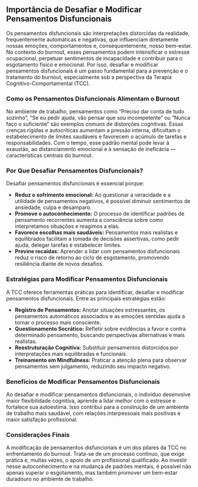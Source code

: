
## Importância de Desafiar e Modificar Pensamentos Disfuncionais

Os pensamentos disfuncionais são interpretações distorcidas da realidade, frequentemente automáticas e negativas, que influenciam diretamente nossas emoções, comportamentos e, consequentemente, nosso bem-estar. No contexto do burnout, esses pensamentos podem intensificar o estresse ocupacional, perpetuar sentimentos de incapacidade e contribuir para o esgotamento físico e emocional. Por isso, desafiar e modificar pensamentos disfuncionais é um passo fundamental para a prevenção e o tratamento do burnout, especialmente sob a perspectiva da Terapia Cognitivo-Comportamental (TCC).

### Como os Pensamentos Disfuncionais Alimentam o Burnout

No ambiente de trabalho, pensamentos como “Preciso dar conta de tudo sozinho”, “Se eu pedir ajuda, vão pensar que sou incompetente” ou “Nunca faço o suficiente” são exemplos comuns de distorções cognitivas. Essas crenças rígidas e autocríticas aumentam a pressão interna, dificultam o estabelecimento de limites saudáveis e favorecem o acúmulo de tarefas e responsabilidades. Com o tempo, esse padrão mental pode levar à exaustão, ao distanciamento emocional e à sensação de ineficácia — características centrais do burnout.

### Por Que Desafiar Pensamentos Disfuncionais?

Desafiar pensamentos disfuncionais é essencial porque:

- **Reduz o sofrimento emocional:** Ao questionar a veracidade e a utilidade de pensamentos negativos, é possível diminuir sentimentos de ansiedade, culpa e desamparo.
- **Promove o autoconhecimento:** O processo de identificar padrões de pensamento recorrentes aumenta a consciência sobre como interpretamos situações e reagimos a elas.
- **Favorece escolhas mais saudáveis:** Pensamentos mais realistas e equilibrados facilitam a tomada de decisões assertivas, como pedir ajuda, delegar tarefas e estabelecer limites.
- **Previne recaídas:** Aprender a lidar com pensamentos disfuncionais reduz o risco de retorno ao ciclo de esgotamento, promovendo resiliência diante de novos desafios.

### Estratégias para Modificar Pensamentos Disfuncionais

A TCC oferece ferramentas práticas para identificar, desafiar e modificar pensamentos disfuncionais. Entre as principais estratégias estão:

- **Registro de Pensamentos:** Anotar situações estressantes, os pensamentos automáticos associados e as emoções sentidas ajuda a tornar o processo mais consciente.
- **Questionamento Socrático:** Refletir sobre evidências a favor e contra determinado pensamento, buscando perspectivas alternativas e mais realistas.
- **Reestruturação Cognitiva:** Substituir pensamentos distorcidos por interpretações mais equilibradas e funcionais.
- **Treinamento em Mindfulness:** Praticar a atenção plena para observar pensamentos sem julgamento, reduzindo seu impacto negativo.

### Benefícios de Modificar Pensamentos Disfuncionais

Ao desafiar e modificar pensamentos disfuncionais, o indivíduo desenvolve maior flexibilidade cognitiva, aprende a lidar melhor com o estresse e fortalece sua autoestima. Isso contribui para a construção de um ambiente de trabalho mais saudável, com relações interpessoais mais positivas e maior satisfação profissional.

### Considerações Finais

A modificação de pensamentos disfuncionais é um dos pilares da TCC no enfrentamento do burnout. Trata-se de um processo contínuo, que exige prática e, muitas vezes, o apoio de um profissional qualificado. Ao investir nesse autoconhecimento e na mudança de padrões mentais, é possível não apenas superar o esgotamento, mas também promover um bem-estar duradouro no ambiente de trabalho.
```
